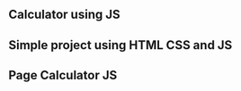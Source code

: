 ## Calculator using JS
## Simple project using HTML CSS and JS

<h2>Page Calculator JS</h2>
<img src="./src/posterjpg" alt=""/>